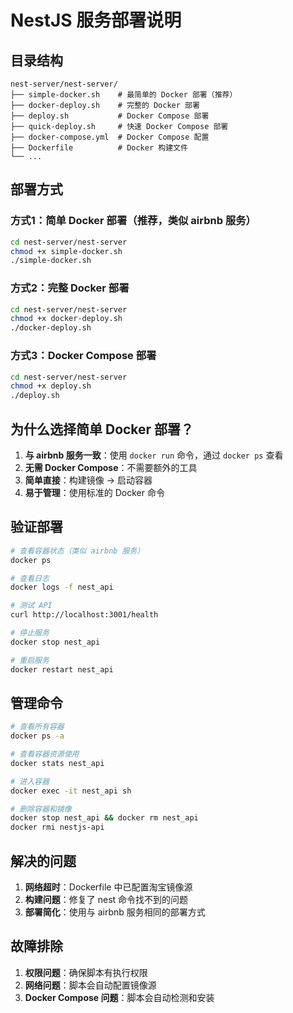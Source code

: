 # NestJS 服务部署说明

## 目录结构
```
nest-server/nest-server/
├── simple-docker.sh    # 最简单的 Docker 部署（推荐）
├── docker-deploy.sh    # 完整的 Docker 部署
├── deploy.sh           # Docker Compose 部署
├── quick-deploy.sh     # 快速 Docker Compose 部署
├── docker-compose.yml  # Docker Compose 配置
├── Dockerfile          # Docker 构建文件
└── ...
```

## 部署方式

### 方式1：简单 Docker 部署（推荐，类似 airbnb 服务）
```bash
cd nest-server/nest-server
chmod +x simple-docker.sh
./simple-docker.sh
```

### 方式2：完整 Docker 部署
```bash
cd nest-server/nest-server
chmod +x docker-deploy.sh
./docker-deploy.sh
```

### 方式3：Docker Compose 部署
```bash
cd nest-server/nest-server
chmod +x deploy.sh
./deploy.sh
```

## 为什么选择简单 Docker 部署？

1. **与 airbnb 服务一致**：使用 `docker run` 命令，通过 `docker ps` 查看
2. **无需 Docker Compose**：不需要额外的工具
3. **简单直接**：构建镜像 → 启动容器
4. **易于管理**：使用标准的 Docker 命令

## 验证部署

```bash
# 查看容器状态（类似 airbnb 服务）
docker ps

# 查看日志
docker logs -f nest_api

# 测试 API
curl http://localhost:3001/health

# 停止服务
docker stop nest_api

# 重启服务
docker restart nest_api
```

## 管理命令

```bash
# 查看所有容器
docker ps -a

# 查看容器资源使用
docker stats nest_api

# 进入容器
docker exec -it nest_api sh

# 删除容器和镜像
docker stop nest_api && docker rm nest_api
docker rmi nestjs-api
```

## 解决的问题

1. **网络超时**：Dockerfile 中已配置淘宝镜像源
2. **构建问题**：修复了 nest 命令找不到的问题
3. **部署简化**：使用与 airbnb 服务相同的部署方式

## 故障排除

1. **权限问题**：确保脚本有执行权限
2. **网络问题**：脚本会自动配置镜像源
3. **Docker Compose 问题**：脚本会自动检测和安装 